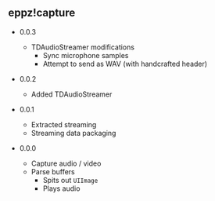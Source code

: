 ## eppz!capture

* 0.0.3

    + TDAudioStreamer modifications
        + Sync microphone samples
        + Attempt to send as WAV (with handcrafted header)

* 0.0.2

    + Added TDAudioStreamer

* 0.0.1

    + Extracted streaming
    + Streaming data packaging

* 0.0.0
    
    + Capture audio / video
    + Parse buffers
        + Spits out `UIImage`
        + Plays audio
